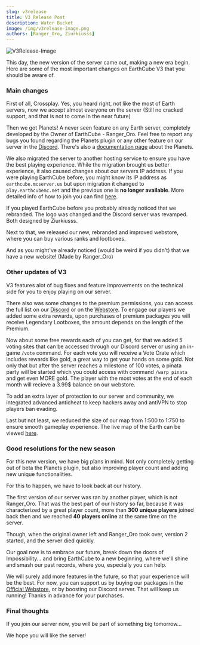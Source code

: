 ```yaml
---
slug: v3release
title: V3 Release Post
description: Water Bucket
image: /img/v3release-image.png
authors: [Ranger_Oro, Ziurkiusss]
---
```


![V3Release-Image](/img/v3release-image.png)

This day, the new version of the server came out, making a new era begin.
Here are some of the most important changes on EarthCube V3 that you should be aware of.

<!-- truncate -->

### Main changes

First of all, Crossplay. Yes, you heard right, not like the most of Earth servers, now we accept almost everyone on the server (Still no cracked support, and that is not to come in the near future)

Then we got Planets! A never seen feature on any Earth server, completely developed by the Owner of EarthCube - Ranger_Oro. Feel free to report any bugs you found regarding the Planets plugin or any other feature on our server in the [Discord](https://discord.earthcubemc.net/).
There's also a [documentation page](/docs/planets) about the Planets.

We also migrated the server to another hosting service to ensure you have the best playing experience. While the migration brought us better experience, it also caused changes about our servers IP address. If you were playing EarthCube before, you might know its IP address as `earthcube.mcserver.us` but upon migration it changed to `play.earthcubemc.net` and the previous one is **no longer available**. More detailed info of how to join you can find [here](/docs/join).

If you played EarthCube before you probably already noticed that we rebranded. The logo was changed and the Discord server was revamped. Both designed by Ziurkiusss.

Next to that, we released our new, rebranded and improved webstore, where you can buy various ranks and lootboxes.

And as you might've already noticed (would be weird if you didn't) that we have a new website! (Made by Ranger_Oro)

### Other updates of V3

V3 features alot of bug fixes and feature improvements on the technical side for you to enjoy playing on our server.

There also was some changes to the premium permissions, you can access the full list on our [Discord](https://discord.earthcubemc.net/) or on the [Webstore](https://store.earthcubemc.net/). To engage our players we added some extra rewards, upon purchases of premium packages you will receive Legendary Lootboxes, the amount depends on the length of the Premium.

Now about some free rewards each of you can get, for that we added 5 voting sites that can be accessed through our Discord server or using an in-game `/vote` command. For each vote you will receive a Vote Crate which includes rewards like gold, a great way to get your hands on some gold. Not only that but after the server reaches a milestone of 100 votes, a pinata party will be started which you could access with command `/warp pinata` and get even MORE gold. The player with the most votes at the end of each month will recieve a 3.99$ balance on our webstore.

To add an extra layer of protection to our server and community, we integrated advanced anticheat to keep hackers away and antiVPN to stop players ban evading.

Last but not least, we reduced the size of our map from 1:500 to 1:750 to ensure smooth gameplay experience. The live map of the Earth can be viewed [here](https://map.earthcubemc.net/).

### Good resolutions for the new season

For this new version, we have big plans in mind. Not only completely getting out of beta the Planets plugin, but also improving player count and adding new unique functionalities.

For this to happen, we have to look back at our history.

The first version of our server was ran by another player, which is not Ranger_Oro. That was the best part of our history so far, because it was characterized by a great
player count, more than **300 unique players** joined back then and we reached **40 players online** at the same time on the server.

Though, when the original owner left and Ranger_Oro took over, version 2 started, and the server died quickly.

Our goal now is to embrace our future, break down the doors of Impossibility... and bring EarthCube to a new beginning, where we'll shine and smash our past records, where you, especially you can help.

We will surely add more features in the future, so that your experience will be the best. For now, you can support us by buying our packages in the [Official Webstore](https://store.earthcubemc.net), or by boosting our Discord server. That will keep us running! Thanks in advance for your purchases.

### Final thoughts

If you join our server now, you will be part of something big tomorrow...

We hope you will like the server!